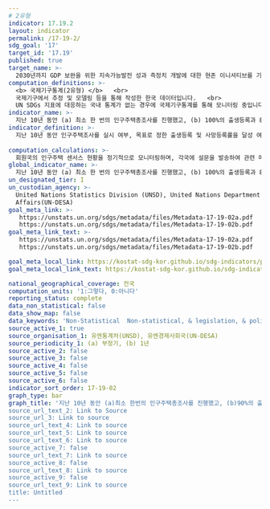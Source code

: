 ```yaml
---
# 2유형
indicator: 17.19.2
layout: indicator
permalink: /17-19-2/
sdg_goal: '17'
target_id: '17.19'
published: true
target_name: >-
  2030년까지 GDP 보완을 위한 지속가능발전 성과 측정치 개발에 대한 현존 이니셔티브를 기반으로 이를 발전시키고, 개도국의 통계역량구축을 지원
computation_definitions: >-
  <b> 국제기구통계(2유형) </b>   <br>
  국제기구에서 추정 및 모델링 등을 통해 작성한 한국 데이터입니다.   <br>
  UN SDGs 지표에 대응하는 국내 통계가 없는 경우에 국제기구통계를 통해 모니터링 중입니다. 
indicator_name: >-
  지난 10년 동안 (a) 최소 한 번의 인구주택총조사를 진행했고, (b) 100%의 출생등록과 80%의 사망등록을 달성한 국가의 비율
indicator_definition: >-
  지난 10년 동안 인구주택조사를 실시 여부, 목표로 정한 출생등록 및 사망등록률을 달성 여부
  
computation_calculations: >-
  회원국의 인구주택 센서스 현황을 정기적으로 모니터링하며, 각국에 설문을 발송하여 관련 메타데이터를 요청, UN 인구통계연감의 연례 데이터 수집
global_indicator_name: >-
  지난 10년 동안 (a) 최소 한 번의 인구주택총조사를 진행했고, (b) 100%의 출생등록과 80%의 사망등록을 달성한 국가의 비율
un_designated_tier: I
un_custodian_agency: >-
  United Nations Statistics Division (UNSD), United Nations Department of Economic and Social
  Affairs(UN-DESA)
goal_meta_link: >-
   https://unstats.un.org/sdgs/metadata/files/Metadata-17-19-02a.pdf   
   https://unstats.un.org/sdgs/metadata/files/Metadata-17-19-02b.pdf
goal_meta_link_text: >-
   https://unstats.un.org/sdgs/metadata/files/Metadata-17-19-02a.pdf   
   https://unstats.un.org/sdgs/metadata/files/Metadata-17-19-02b.pdf

goal_meta_local_link: https://kostat-sdg-kor.github.io/sdg-indicators/public/data/Metadata-17-19-02_KOR.pdf
goal_meta_local_link_text: https://kostat-sdg-kor.github.io/sdg-indicators/public/data/Metadata-17-19-02_KOR.pdf

national_geographical_coverage: 전국
computation_units: '1:그렇다, 0:아니다'
reporting_status: complete
data_non_statistical: false
data_show_map: false
data_keywords: 'Non-Statistical  Non-statistical, & legislation, & policy'
source_active_1: true
source_organisation_1: 유엔통계처(UNSD), 유엔경제사회국(UN-DESA)
source_periodicity_1: (a) 부정기, (b) 1년
source_active_2: false
source_active_3: false
source_active_4: false
source_active_5: false
source_active_6: false
indicator_sort_order: 17-19-02
graph_type: bar
graph_title: '지난 10년 동안 (a)최소 한번의 인구주택총조사를 진행했고, (b)90%의 출생등록과 75%의 사망등록 달성 여부
source_url_text_2: Link to Source
source_url_3: Link to source
source_url_text_4: Link to source
source_url_text_5: Link to source
source_url_text_6: Link to source
source_active_7: false
source_url_text_7: Link to source
source_active_8: false
source_url_text_8: Link to source
source_active_9: false
source_url_text_9: Link to source
title: Untitled
---
```

